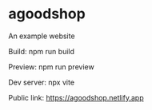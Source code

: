 # agoodshop
An example website

Build: 
npm run build

Preview: 
npm run preview

Dev server:
npx vite

Public link: 
https://agoodshop.netlify.app
